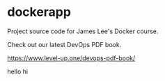 # dockerapp
Project source code for James Lee's Docker course.

Check out our latest DevOps PDF book.

https://www.level-up.one/devops-pdf-book/

hello
hi

